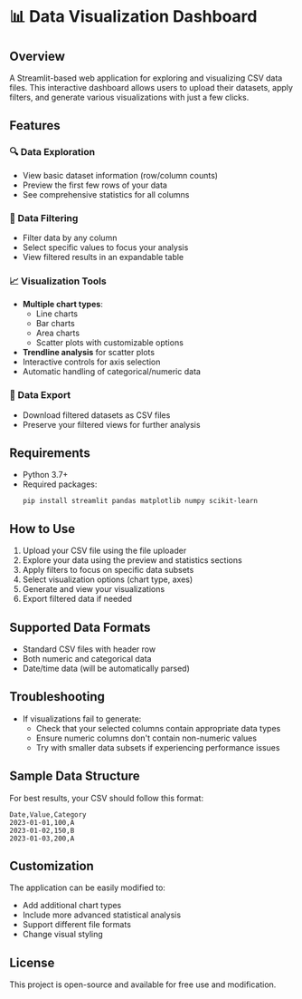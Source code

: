# 📊 Data Visualization Dashboard

## Overview
A Streamlit-based web application for exploring and visualizing CSV data files. This interactive dashboard allows users to upload their datasets, apply filters, and generate various visualizations with just a few clicks.

## Features

### 🔍 Data Exploration
- View basic dataset information (row/column counts)
- Preview the first few rows of your data
- See comprehensive statistics for all columns

### 🔎 Data Filtering
- Filter data by any column
- Select specific values to focus your analysis
- View filtered results in an expandable table

### 📈 Visualization Tools
- **Multiple chart types**:
  - Line charts
  - Bar charts
  - Area charts
  - Scatter plots with customizable options
- **Trendline analysis** for scatter plots
- Interactive controls for axis selection
- Automatic handling of categorical/numeric data

### 💾 Data Export
- Download filtered datasets as CSV files
- Preserve your filtered views for further analysis

## Requirements
- Python 3.7+
- Required packages:
  ```
  pip install streamlit pandas matplotlib numpy scikit-learn
  ```

## How to Use
1. Upload your CSV file using the file uploader
2. Explore your data using the preview and statistics sections
3. Apply filters to focus on specific data subsets
4. Select visualization options (chart type, axes)
5. Generate and view your visualizations
6. Export filtered data if needed

## Supported Data Formats
- Standard CSV files with header row
- Both numeric and categorical data
- Date/time data (will be automatically parsed)

## Troubleshooting
- If visualizations fail to generate:
  - Check that your selected columns contain appropriate data types
  - Ensure numeric columns don't contain non-numeric values
  - Try with smaller data subsets if experiencing performance issues

## Sample Data Structure
For best results, your CSV should follow this format:
```csv
Date,Value,Category
2023-01-01,100,A
2023-01-02,150,B
2023-01-03,200,A
```

## Customization
The application can be easily modified to:
- Add additional chart types
- Include more advanced statistical analysis
- Support different file formats
- Change visual styling

## License
This project is open-source and available for free use and modification.